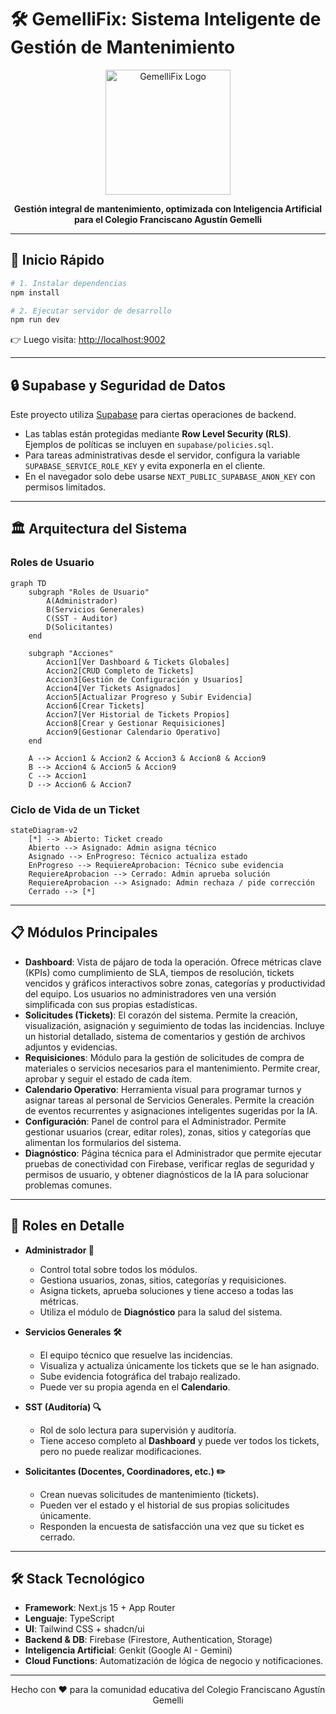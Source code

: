 
# 🛠️ GemelliFix: Sistema Inteligente de Gestión de Mantenimiento

<p align="center">
  <img src="https://firebasestorage.googleapis.com/v0/b/gemellifix.firebasestorage.app/o/Logo.png?alt=media&token=3c91d664-c1d3-43b0-b81f-2b21a7cf2c05" width="200" alt="GemelliFix Logo"/>
</p>

<p align="center">
  <b>Gestión integral de mantenimiento, optimizada con Inteligencia Artificial para el Colegio Franciscano Agustín Gemelli</b>
</p>

---

## 🚀 Inicio Rápido

```bash
# 1. Instalar dependencias
npm install

# 2. Ejecutar servidor de desarrollo
npm run dev
```

👉 Luego visita: [http://localhost:9002](http://localhost:9002)

---

## 🔒 Supabase y Seguridad de Datos

Este proyecto utiliza [Supabase](https://supabase.com) para ciertas operaciones de backend.

- Las tablas están protegidas mediante **Row Level Security (RLS)**. Ejemplos de políticas se incluyen en `supabase/policies.sql`.
- Para tareas administrativas desde el servidor, configura la variable `SUPABASE_SERVICE_ROLE_KEY` y evita exponerla en el cliente.
- En el navegador solo debe usarse `NEXT_PUBLIC_SUPABASE_ANON_KEY` con permisos limitados.

---

## 🏛️ Arquitectura del Sistema

### Roles de Usuario
```mermaid
graph TD
    subgraph "Roles de Usuario"
        A(Administrador)
        B(Servicios Generales)
        C(SST - Auditor)
        D(Solicitantes)
    end

    subgraph "Acciones"
        Accion1[Ver Dashboard & Tickets Globales]
        Accion2[CRUD Completo de Tickets]
        Accion3[Gestión de Configuración y Usuarios]
        Accion4[Ver Tickets Asignados]
        Accion5[Actualizar Progreso y Subir Evidencia]
        Accion6[Crear Tickets]
        Accion7[Ver Historial de Tickets Propios]
        Accion8[Crear y Gestionar Requisiciones]
        Accion9[Gestionar Calendario Operativo]
    end

    A --> Accion1 & Accion2 & Accion3 & Accion8 & Accion9
    B --> Accion4 & Accion5 & Accion9
    C --> Accion1
    D --> Accion6 & Accion7
```

### Ciclo de Vida de un Ticket
```mermaid
stateDiagram-v2
    [*] --> Abierto: Ticket creado
    Abierto --> Asignado: Admin asigna técnico
    Asignado --> EnProgreso: Técnico actualiza estado
    EnProgreso --> RequiereAprobacion: Técnico sube evidencia
    RequiereAprobacion --> Cerrado: Admin aprueba solución
    RequiereAprobacion --> Asignado: Admin rechaza / pide corrección
    Cerrado --> [*]
```

---

## 📋 Módulos Principales

-   **Dashboard**: Vista de pájaro de toda la operación. Ofrece métricas clave (KPIs) como cumplimiento de SLA, tiempos de resolución, tickets vencidos y gráficos interactivos sobre zonas, categorías y productividad del equipo. Los usuarios no administradores ven una versión simplificada con sus propias estadísticas.
-   **Solicitudes (Tickets)**: El corazón del sistema. Permite la creación, visualización, asignación y seguimiento de todas las incidencias. Incluye un historial detallado, sistema de comentarios y gestión de archivos adjuntos y evidencias.
-   **Requisiciones**: Módulo para la gestión de solicitudes de compra de materiales o servicios necesarios para el mantenimiento. Permite crear, aprobar y seguir el estado de cada ítem.
-   **Calendario Operativo**: Herramienta visual para programar turnos y asignar tareas al personal de Servicios Generales. Permite la creación de eventos recurrentes y asignaciones inteligentes sugeridas por la IA.
-   **Configuración**: Panel de control para el Administrador. Permite gestionar usuarios (crear, editar roles), zonas, sitios y categorías que alimentan los formularios del sistema.
-   **Diagnóstico**: Página técnica para el Administrador que permite ejecutar pruebas de conectividad con Firebase, verificar reglas de seguridad y permisos de usuario, y obtener diagnósticos de la IA para solucionar problemas comunes.

---

## 👥 Roles en Detalle

-   **Administrador 👑**
    -   Control total sobre todos los módulos.
    -   Gestiona usuarios, zonas, sitios, categorías y requisiciones.
    -   Asigna tickets, aprueba soluciones y tiene acceso a todas las métricas.
    -   Utiliza el módulo de **Diagnóstico** para la salud del sistema.

-   **Servicios Generales 🛠️**
    -   El equipo técnico que resuelve las incidencias.
    -   Visualiza y actualiza únicamente los tickets que se le han asignado.
    -   Sube evidencia fotográfica del trabajo realizado.
    -   Puede ver su propia agenda en el **Calendario**.

-   **SST (Auditoría) 🔍**
    -   Rol de solo lectura para supervisión y auditoría.
    -   Tiene acceso completo al **Dashboard** y puede ver todos los tickets, pero no puede realizar modificaciones.

-   **Solicitantes (Docentes, Coordinadores, etc.) ✏️**
    -   Crean nuevas solicitudes de mantenimiento (tickets).
    -   Pueden ver el estado y el historial de sus propias solicitudes únicamente.
    -   Responden la encuesta de satisfacción una vez que su ticket es cerrado.

---

## 🛠️ Stack Tecnológico

-   **Framework**: Next.js 15 + App Router
-   **Lenguaje**: TypeScript
-   **UI**: Tailwind CSS + shadcn/ui
-   **Backend & DB**: Firebase (Firestore, Authentication, Storage)
-   **Inteligencia Artificial**: Genkit (Google AI - Gemini)
-   **Cloud Functions**: Automatización de lógica de negocio y notificaciones.

---

<p align="center">
  Hecho con ❤️ para la comunidad educativa del Colegio Franciscano Agustín Gemelli
</p>
